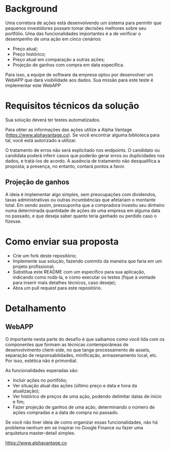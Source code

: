 # Background

Uma corretora de ações está desenvolvendo um sistema para permitir que pequenos investidores possam tomar decisões melhores sobre seu portfólio. Uma das funcionalidades importantes é a de verificar o desempenho de uma ação em cinco cenários:

   - Preço atual;
   - Preço histórico;
   - Preço atual em comparação a outras ações;
   - Projeção de ganhos com compra em data específica.
   
Para isso, a equipe de software da empresa optou por desenvolver um WebAPP que dará visibilidade aos dados. Sua missão para este teste é implementar este WebAPP

# Requisitos técnicos da solução

Sua solução deverá ter testes automatizados.

Para obter as informações das ações utilize a Alpha Vantage (https://www.alphavantage.co). Se você encontrar alguma biblioteca para tal, você está autorizado a utilizar.

O tratamento de erros não será explicitado nos endpoints. O candidato ou candidata poderá inferir casos que poderão gerar erros ou duplicidades nos dados, e tratá-los de acordo. A ausência de tratamento não desqualifica a proposta; a presença, no entanto, contará pontos a favor.

## Projeção de ganhos

A ideia é implementar algo simples, sem preocupações com dividendos, taxas administrativas ou outras incumbências que afetariam o montante total. Em sendo assim, pressuponha que a compradora investiu seu dinheiro numa determinada quantidade de ações de uma empresa em alguma data no passado, e que deseja saber quanto teria ganhado ou perdido caso o fizesse.

# Como enviar sua proposta

- Crie um fork deste repositório;
- Implemente sua solução, fazendo commits da maneira que faria em um projeto profissional;
- Substitua este README com um específico para sua aplicação, indicando como rodá-la, e como executar os testes (fique à vontade para inserir mais detalhes técnicos, caso deseje);
- Abra um pull request para este repositório.

# Detalhamento

## WebAPP

O importante nesta parte do desafio é que saibamos como você lida com os componentes que formam as técnicas contemporâneas de desenvolvimento client-side, no que tange processamento de assets, separação de responsabilidades, minificação, armazenamento local, etc. Por isso, estética não é primordial.

As funcionalidades esperadas são:

- Incluir ações no portifólio;
- Ver situação atual das ações (último preço e data e hora da atualização);
- Ver histórico de preços de uma ação, podendo delimitar datas de início e fim;
- Fazer projeção de ganhos de uma ação, determinando o número de ações compradas e a data de compra no passado.

Se você não tiver ideia de como organizar essas funcionalidades, não há problema nenhum em se inspirar no Google Finance ou fazer uma arquitetura master-detail simples.


https://www.alphavantage.co
